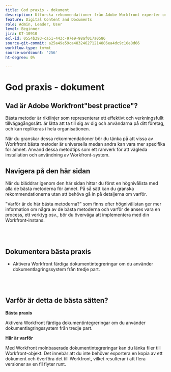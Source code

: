 ```yaml
---
title: God praxis - dokument
description: Utforska rekommendationer från Adobe Workfront experter om hur man skapar, hanterar och använder dokument i Workfront.
feature: Digital Content and Documents
role: Admin, Leader, User
level: Beginner
jira: KT-10910
exl-id: 0554b393-ca51-443c-97e9-98af017a0586
source-git-commit: a25a49e59ca483246271214886ea4dc9c10e8d66
workflow-type: tm+mt
source-wordcount: '256'
ht-degree: 0%

---
```


# God praxis - dokument

## Vad är Adobe Workfront&quot;best practice&quot;?

Bästa metoder är riktlinjer som representerar ett effektivt och verkningsfullt tillvägagångssätt. är lätta att ta till sig av dig och användarna på ditt företag, och kan replikeras i hela organisationen.

När du granskar dessa rekommendationer bör du tänka på att vissa av Workfront bästa metoder är universella medan andra kan vara mer specifika för ämnet. Använd dessa metodtips som ett ramverk för att vägleda installation och användning av Workfront-system.

## Navigera på den här sidan

När du bläddrar igenom den här sidan hittar du först en högnivålista med alla de bästa metoderna för ämnet. På så sätt kan du granska rekommendationerna utan att behöva gå in på detaljerna om varför.

&quot;Varför är de här bästa metoderna?&quot; som finns efter högnivålistan ger mer information om några av de bästa metoderna och varför de anses vara en process, ett verktyg osv., bör du överväga att implementera med din Workfront-instans.

</br>
</br>

## Dokumentera bästa praxis

* Aktivera Workfront färdiga dokumentintegreringar om du använder dokumentlagringssystem från tredje part.

</br>
</br>

## Varför är detta de bästa sätten?

**Bästa praxis**

Aktivera Workfront färdiga dokumentintegreringar om du använder dokumentlagringssystem från tredje part.

**Här är varför**

Med Workfront molnbaserade dokumentintegreringar kan du länka filer till Workfront-objekt. Det innebär att du inte behöver exportera en kopia av ett dokument och överföra det till Workfront, vilket resulterar i att flera versioner av en fil flyter runt.
